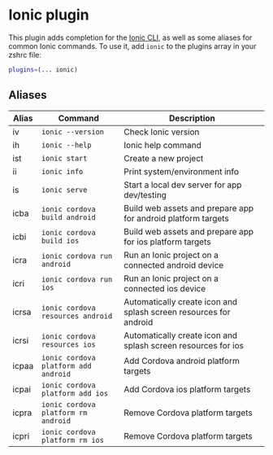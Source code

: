 # Ionic plugin
This plugin adds completion for the [Ionic CLI](https://ionicframework.com/docs/cli),
as well as some aliases for common Ionic commands.
To use it, add `ionic` to the plugins array in your zshrc file:
```zsh
plugins=(... ionic)
```
## Aliases
| Alias | Command                              | Description                                                      |
|-------|--------------------------------------|------------------------------------------------------------------|
| iv    | `ionic --version`                    | Check Ionic version                                              |
| ih    | `ionic --help`                       | Ionic help command                                               |
| ist   | `ionic start`                        | Create a new project                                             |
| ii    | `ionic info`                         | Print system/environment info                                    |
| is    | `ionic serve`                        | Start a local dev server for app dev/testing                     |
| icba  | `ionic cordova build android`        | Build web assets and prepare app for android platform targets    |
| icbi  | `ionic cordova build ios`            | Build web assets and prepare app for ios platform targets        |
| icra  | `ionic cordova run android`          | Run an Ionic project on a connected android device               |
| icri  | `ionic cordova run ios`              | Run an Ionic project on a connected ios device                   |
| icrsa | `ionic cordova resources android`    | Automatically create icon and splash screen resources for android|
| icrsi | `ionic cordova resources ios`        | Automatically create icon and splash screen resources for ios    |
| icpaa | `ionic cordova platform add android` | Add Cordova android platform targets                             |
| icpai | `ionic cordova platform add ios`     | Add Cordova ios platform targets                                 |
| icpra | `ionic cordova platform rm android`  | Remove Cordova platform targets                                  |
| icpri | `ionic cordova platform rm ios`      | Remove Cordova platform targets                                  |
